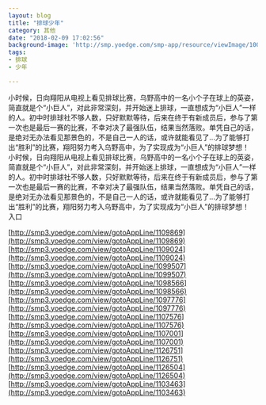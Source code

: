 ```yaml
---
layout: blog
title: "排球少年"
category: 其他
date: "2018-02-09 17:02:56"
background-image: 'http://smp.yoedge.com/smp-app/resource/viewImage/1000451appline.png'
tags:
- 排球
- 少年

---
```

小时候，日向翔阳从电视上看见排球比赛，乌野高中的一名小个子在球上的英姿，简直就是个“小巨人”，对此非常深刻，并开始迷上排球，一直想成为“小巨人”一样的人。初中时排球社不够人数，只好默默等待，后来在终于有新成员后，参与了第一次也是最后一赛的比赛，不幸对决了最强队伍，结果当然落败。单凭自己的话，是绝对无办法看见那景色的，不是自己一人的话，或许就能看见了…为了能够打出“胜利”的比赛，翔阳努力考入乌野高中，为了实现成为“小巨人”的排球梦想！
小时候，日向翔阳从电视上看见排球比赛，乌野高中的一名小个子在球上的英姿，简直就是个“小巨人”，对此非常深刻，并开始迷上排球，一直想成为“小巨人”一样的人。初中时排球社不够人数，只好默默等待，后来在终于有新成员后，参与了第一次也是最后一赛的比赛，不幸对决了最强队伍，结果当然落败。单凭自己的话，是绝对无办法看见那景色的，不是自己一人的话，或许就能看见了…为了能够打出“胜利”的比赛，翔阳努力考入乌野高中，为了实现成为“小巨人”的排球梦想！
入口

[http://smp3.yoedge.com/view/gotoAppLine/1109869](http://smp3.yoedge.com/view/gotoAppLine/1109869)
[http://smp3.yoedge.com/view/gotoAppLine/1109024](http://smp3.yoedge.com/view/gotoAppLine/1109024)
[http://smp3.yoedge.com/view/gotoAppLine/1099507](http://smp3.yoedge.com/view/gotoAppLine/1099507)
[http://smp3.yoedge.com/view/gotoAppLine/1098566](http://smp3.yoedge.com/view/gotoAppLine/1098566)
[http://smp3.yoedge.com/view/gotoAppLine/1097776](http://smp3.yoedge.com/view/gotoAppLine/1097776)
[http://smp3.yoedge.com/view/gotoAppLine/1107576](http://smp3.yoedge.com/view/gotoAppLine/1107576)
[http://smp3.yoedge.com/view/gotoAppLine/1107001](http://smp3.yoedge.com/view/gotoAppLine/1107001)
[http://smp3.yoedge.com/view/gotoAppLine/1126751](http://smp3.yoedge.com/view/gotoAppLine/1126751)
[http://smp3.yoedge.com/view/gotoAppLine/1126504](http://smp3.yoedge.com/view/gotoAppLine/1126504)
[http://smp3.yoedge.com/view/gotoAppLine/1103463](http://smp3.yoedge.com/view/gotoAppLine/1103463)

        
